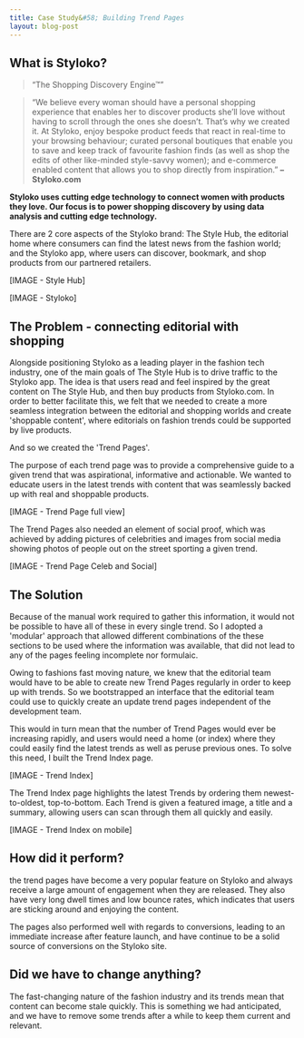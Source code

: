 ```yaml
---
title: Case Study&#58; Building Trend Pages
layout: blog-post
---
```


## What is Styloko?

> “The Shopping Discovery Engine™”

> “We believe every woman should have a personal shopping experience that enables her to discover products she’ll love without having to scroll through the ones she doesn’t. That’s why we created it. At Styloko, enjoy bespoke product feeds that react in real-time to your browsing behaviour; curated personal boutiques that enable you to save and keep track of favourite fashion finds (as well as shop the edits of other like-minded style-savvy women); and e-commerce enabled content that allows you to shop directly from inspiration.” **– Styloko.com**

**Styloko uses cutting edge technology to connect women with products they love. Our focus is to power shopping discovery by using data analysis and cutting edge technology.**

There are 2 core aspects of the Styloko brand: The Style Hub, the editorial home where consumers can find the latest news from the fashion world; and the Styloko app, where users can discover, bookmark, and shop products from our partnered retailers.

[IMAGE - Style Hub]

[IMAGE - Styloko]

## The Problem - connecting editorial with shopping
Alongside positioning Styloko as a leading player in the fashion tech industry, one of the main goals of The Style Hub is to drive traffic to the Styloko app. The idea is that users read and feel inspired by the great content on The Style Hub, and then buy products from Styloko.com. In order to better facilitate this, we felt that we needed to create a more seamless integration between the editorial and shopping worlds and create 'shoppable content', where editorials on fashion trends could be supported by live products.

And so we created the 'Trend Pages'.

The purpose of each trend page was to provide a comprehensive guide to a given trend that was aspirational, informative and actionable. We wanted to educate users in the latest trends with  content that was seamlessly backed up with real and shoppable products.

[IMAGE - Trend Page full view]

The Trend Pages also needed an element of social proof, which was achieved by adding pictures of celebrities and images from social media showing photos of people out on the street sporting a given trend.

[IMAGE - Trend Page Celeb and Social]

## The Solution

Because of the manual work required to gather this information, it would not be possible to have all of these in every single trend. So I adopted a 'modular' approach that allowed different combinations of the these sections to be used where the information was available, that did not lead to any of the pages feeling incomplete nor formulaic.

Owing to fashions fast moving nature, we knew that the editorial team would have to be able to create new Trend Pages regularly in order to keep up with trends. So we bootstrapped an interface that the editorial team could use to quickly create an update trend pages independent of the development team.

This would in turn mean that the number of Trend Pages would ever be increasing rapidly, and users would need a home (or index) where they could easily find the latest trends as well as peruse previous ones. To solve this need, I built the Trend Index page.

[IMAGE - Trend Index]

The Trend Index page highlights the latest Trends by ordering them newest-to-oldest, top-to-bottom. Each Trend is given a featured image, a title and a summary, allowing users can scan through them all quickly and easily.

[IMAGE - Trend Index on mobile]

## How did it perform?
the trend pages have become a very popular feature on Styloko and always receive a large amount of engagement when they are released. They also have very long dwell times and low bounce rates, which indicates that users are sticking around and enjoying the content.

The pages also performed well with regards to conversions, leading to an immediate increase after feature launch, and have continue to be a solid source of conversions on the Styloko site.

## Did we have to change anything?
The fast-changing nature of the fashion industry and its trends mean that content can become stale quickly. This is something we had anticipated, and we have to remove some trends after a while to keep them current and relevant.